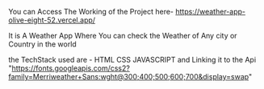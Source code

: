 You can Access The Working of the Project here-
https://weather-app-olive-eight-52.vercel.app/

It is A Weather App Where You can check the Weather of Any city or Country in the world

the TechStack used are -
HTML
CSS
JAVASCRIPT 
and Linking it to the Api 
    "https://fonts.googleapis.com/css2?family=Merriweather+Sans:wght@300;400;500;600;700&display=swap"
    
